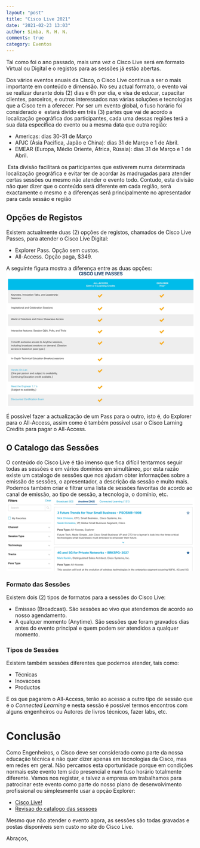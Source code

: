 ```yaml
---
layout: "post"
title: "Cisco Live 2021"
date: "2021-02-23 13:03"
author: Simba, R. H. N.
comments: true
category: Eventos
---
```

Tal como foi o ano passado, mais uma vez o Cisco Live será em formato Virtual ou Digital e o registos para as sessões já estão abertas.

Dos vários eventos anuais da Cisco, o Cisco Live continua a ser o mais importante em conteúdo e dimensão. No seu actual formato, o evento vai se realizar durante dois (2) dias e 6h por dia, e visa de educar, capacitar clientes, parceiros, e outros interessados nas várias soluções e tecnologias que a Cisco tem a oferecer. Por ser um evento global, o fuso horário foi considerado e  estará divido em três (3) partes que vai de acordo a localização geográfica dos participantes, cada uma dessas regiões terá a sua data específica do evento ou a mesma data que outra região:
- Americas: dias 30-31 de Março
- APJC (Ásia Pacifica, Japão e China): dias 31 de Março e 1 de Abril.
- EMEAR (Europa, Médio Oriente, África, Rússia): dias 31 de Março e 1 de Abril. 

 Esta divisão facilitará os participantes que estiverem numa determinada localização geográfica e evitar ter de acordar às madrugadas para atender certas sessões ou mesmo não atender o evento todo. Contudo, esta divisão não quer dizer que o conteúdo será diferente em cada região, será exactamente o mesmo e a diferenças será principalmente no apresentador para cada sessão e região

## Opções de Registos
Existem actualmente duas (2) opções de registos, chamados de Cisco Live Passes, para atender o Cisco Live Digital:
- Explorer Pass. Opção sem custos.
- All-Access. Opção paga, $349.

A seguinte figura mostra a diferença entre as duas opções:
<img src="/assets/CL_Passes.jpg" class="align-center">

É possível fazer a actualização de um Pass para o outro, isto é, do Explorer  para o All-Access, assim como é também possível usar o Cisco Larning Credits para pagar o All-Access.

## O Catalogo das Sessões
O conteúdo do Cisco Live é tão imenso que fica difícil tentarmos seguir todas as sessões e em vários domínios em simultâneo, por esta razão existe um catalogo de sessões que nos ajudam obter informações sobre a emissão de sessões, o apresentador, a descrição da sessão e muito mais. Podemos também criar e filtrar uma lista de sessões favoritas de acordo ao canal de emissão, ao tipo de sessão, a tecnologia, o domínio, etc.
<img src="/assets/CL_Passes1.jpg" class="align-center">

### Formato das Sessões
Existem dois (2) tipos de formatos para a sessões do Cisco Live:
- Emissao (Broadcast). São sessões ao vivo que atendemos de acordo ao nosso agendamento.
- A qualquer momento (Anytime). São sessões que foram gravados dias antes do evento principal e quem podem ser atendidos a qualquer momento.

### Tipos de Sessões
Existem também sessões diferentes que podemos atender, tais como:
- Técnicas
- Inovacoes
- Productos

E os que pagarem o All-Access, terão ao acesso a outro tipo de sessão que é o _Connected Learning_ e nesta sessão é possível termos encontros com alguns engenheiros ou Autores de livros técnicos, fazer labs, etc.

# Conclusão
Como Engenheiros, o Cisco deve ser considerado como parte da nossa educação técnica e não quer dizer apenas em tecnologias da Cisco, mas em redes em geral. Não percamos esta oportunidade porque em condições normais este evento tem sido presencial e num fuso horário totalmente diferente. Vamos nos registar, e talvez a empresa em trabalhamos para  patrocinar este evento como parte do nosso plano de desenvolvimento profissional ou simplesmente usar a opção Explorer:

- [Cisco Live!](https://www.ciscolive.com/2021.html)
- [Revisao do catalogo das sessoes](https://www.ciscolive.com/2021/learn/technical-education.html)

Mesmo que não atender o evento agora, as sessões são todas gravadas e postas disponíveis sem custo no site do Cisco Live.


Abraços,
